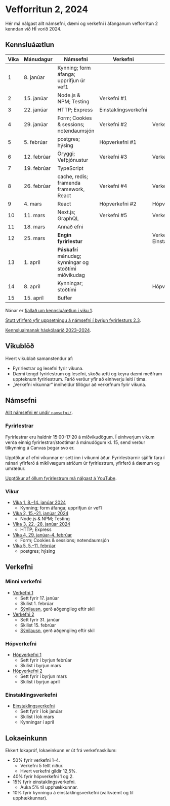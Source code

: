 # Vefforritun 2, 2024

Hér má nálgast allt námsefni, dæmi og verkefni í áfanganum vefforritun 2 kenndan við HÍ vorið 2024.

## Kennsluáætlun

| Vika | Mánudagur   | Námsefni                                               | Verkefni             | Skil                              |
| ---- | ----------- | ------------------------------------------------------ | -------------------- | --------------------------------- |
| 1    | 8. janúar   | Kynning; form áfanga; upprifjun úr vef1                |                      |                                   |
| 2    | 15. janúar  | Node.js & NPM; Testing                                 | Verkefni #1          |                                   |
| 3    | 22. janúar  | HTTP; Express                                          | Einstaklingsverkefni |                                   |
| 4    | 29. janúar  | Form; Cookies & sessions; notendaumsjón                | Verkefni #2          | Verkefni #1                       |
| 5    | 5. febrúar  | postgres; hýsing                                       | Hópverkefni #1       |                                   |
| 6    | 12. febrúar | Öryggi; Vefþjónustur                                   | Verkefni #3          | Verkefni #2                       |
| 7    | 19. febrúar | TypeScript                                             |                      |                                   |
| 8    | 26. febrúar | cache, redis; framenda framework, React                | Verkefni #4          | Verkefni #3                       |
| 9    | 4. mars     | React                                                  | Hópverkefni #2       | Hópverkefni #1                    |
| 10   | 11. mars    | Next.js; GraphQL                                       | Verkefni #5          | Verkefni #4                       |
| 11   | 18. mars    | Annað efni                                             |                      |                                   |
| 12   | 25. mars    | **Engin fyrirlestur**                                  |                      | Verkefni #5; Einstaklingsverkefni |
| 13   | 1. apríl    | **Páskafrí** mánudag; kynningar og stoðtími miðvikudag |                      |                                   |
| 14   | 8. apríl    | Kynningar; stoðtími                                    |                      | Hópverkefni #2                    |
| 15   | 15. apríl   | Buffer                                                 |                      |                                   |

Nánar er [fjallað um kennsluáætlun í viku 1](vikur/vika-01.md).

[Stutt yfirferð yfir uppsetningu á námsefni í byrjun fyrirlesturs 2.3](https://www.youtube.com/watch?v=FkYxDExWSSU).

[Kennslualmanak háskólaárið 2023–2024](https://ugla.hi.is/kennsluskra/index.php?tab=skoli&chapter=content&id=49140).

## Vikublöð

Hvert vikublað samanstendur af:

- Fyrirlestrar og lesefni fyrir vikuna.
- Dæmi tengd fyrirlestrum og lesefni, skoða ætti og keyra dæmi meðfram uppteknum fyrirlestrum. Farið verður yfir að einhverju leiti í tíma.
- „Verkefni vikunnar“ inniheldur tillögur að verkefnum fyrir vikuna.

## Námsefni

[Allt námsefni er undir `namsefni/`](/namsefni).

### Fyrirlestrar

Fyrirlestrar eru haldnir 15:00-17:20 á miðvikudögum. Í einhverjum vikum verða einnig fyrirlestrar/stoðtímar á mánudögum kl. 15, send verður tilkynning á Canvas þegar svo er.

Upptökur af efni vikunnar er sett inn í vikunni áður. Fyrirlestrarnir sjálfir fara í nánari yfirferð á mikilvægum atriðum úr fyrirlestrum, yfirferð á dæmum og umræður.

[Upptökur af öllum fyrirlestrum má nálgast á YouTube](https://www.youtube.com/playlist?list=PLRj-ccg8iozwBXaSNawCRcSNO7hZDb7Di).

### Vikur

- [Vika 1, 8.–14. janúar 2024](vikur/vika-01.md)
  - Kynning; form áfanga; upprifjun úr vef1
- [Vika 2, 15.–21. janúar 2024](vikur/vika-02.md)
  - Node.js & NPM; Testing
- [Vika 3, 22.–28. janúar 2024](vikur/vika-03.md)
  - HTTP; Express
- [Vika 4, 29. janúar–4. febrúar](vikur/vika-04.md)
  - Form; Cookies & sessions; notendaumsjón
- [Vika 5, 5.–11. febrúar](vikur/vika-05.md)
  - postgres; hýsing

## Verkefni

### Minni verkefni

- [Verkefni 1](https://github.com/vefforritun/vef2-2024-v1)
  - Sett fyrir 17. janúar
  - Skilist 1. febrúar
  - [Sýnilausn](https://github.com/vefforritun/vef2-2024-v1-synilausn), gerð aðgengileg eftir skil
- [Verkefni 2](https://github.com/vefforritun/vef2-2024-v2)
  - Sett fyrir 31. janúar
  - Skilist 15. febrúar
  - [Sýnilausn](https://github.com/vefforritun/vef2-2024-v2-synilausn), gerð aðgengileg eftir skil

### Hópverkefni

- [Hópverkefni 1](https://github.com/vefforritun/vef2-2024-h1)
  - Sett fyrir í byrjun febrúar
  - Skilist í byrjun mars
- [Hópverkefni 2](https://github.com/vefforritun/vef2-2024-h2)
  - Sett fyrir í byrjun mars
  - Skilist í byrjun apríl

### Einstaklingsverkefni

- [Einstaklingsverkefni](https://github.com/vefforritun/vef2-2024-einstaklings)
  - Sett fyrir í lok janúar
  - Skilist í lok mars
  - Kynningar í apríl

## Lokaeinkunn

Ekkert lokapróf, lokaeinkunn er út frá verkefnaskilum:

- 50% fyrir verkefni 1–4.
  - Verkefni 5 fellt niður.
  - Hvert verkefni gildir 12,5%.
- 40% fyrir hópverkefni 1 og 2.
- 15% fyrir einstaklingsverkefni.
  - Auka 5% til upphækkunnar.
- 10% fyrir kynningu á einstaklingsverkefni (valkvæmt og til upphækkunnar).
